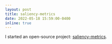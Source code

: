 ```yaml
---
layout: post
title: saliency-metrics
date: 2022-05-18 15:59:00-0400
inline: true
---
```


I started an open-source project: [saliency-metrics](https://github.com/sandylaker/saliency-metrics).